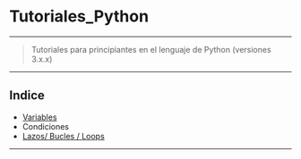 # Tutoriales_Python
---
> Tutoriales para principiantes en el lenguaje de Python (versiones 3.x.x)
---
## Indice
- [Variables](https://github.com/CCG-Magno/Tutoriales_Python/blob/master/variables.py)
- Condiciones
- [Lazos/ Bucles / Loops](https://github.com/CCG-Magno/Tutoriales_Python/blob/master/looping_sample.py)
---
